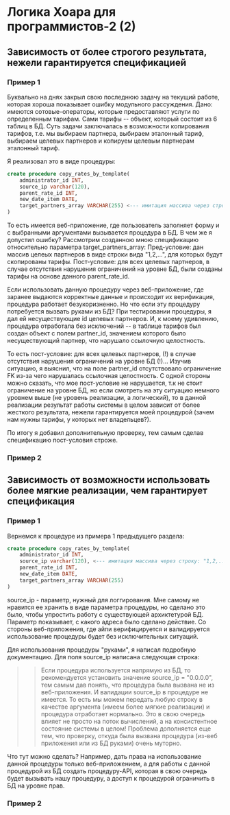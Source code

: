 # Логика Хоара для программистов-2 (2)

## Зависимость от более строгого результата, нежели гарантируется спецификацией

### Пример 1

Буквально на днях закрыл свою последнюю задачу на текущий работе, которая хороша показывает ошибку модульного рассуждения.
Дано: имеются сотовые-операторы, которые предоставляют услуги по определенным тарифам. Сами тарифы -- объект, который состоит из 6 таблиц в БД.
Суть задачи заключалась в возможности копирования тарифов, т.е. мы выбираем партнера, выбираем эталонный тариф, выбираем целевых партнеров и копируем целевым партнерам эталонный тариф.

Я реализовал это в виде процедуры:

```sql
create procedure copy_rates_by_template(
    administrator_id INT,
    source_ip varchar(120),
    parent_rate_id INT,
    new_date_item DATE,
    target_partners_array VARCHAR(255) <--- имитация массива через строку: "1,2,..."
)
```

То есть имеется веб-приложение, где пользователь заполняет форму и с выбранными аргументами вызывается процедура в БД.
В чем же я допустил ошибку? Рассмотрим созданною мною спецификацию относительно параметра target_partners_array:
Пред-условие: дан массив целеых партнеров в виде строки вида "1,2,...", для которых будут скопированы тарифы.
Пост-условие: для всех целевых партнеров, в случае отсутствия нарушения ограничений на уровне БД, были созданы тарифы на основе данного parent_rate_id.

Если использовать данную процедуру через веб-приложение, где заранее выдаются корректные данные и происходит их верификация, процедура работает безукоризненно. 
Но что если эту процедуру потребуется вызвать руками из БД? 
При тестировании процедуры, я дал ей несуществующие id целевых партнеров. И, к моему удивлению, процедура отработала без исключений -- в таблице тарифов был создан объект
с полем partner_id, значением которого было несуществующий партнер, что нарушало ссылочную целостность.

То есть пост-условие:  для всех целевых партнеров, (!) в случае отсутствия нарушения ограничений на уровне БД (!)... 
Изучив ситуацию, я выяснил, что на поле partner_id отсутствовало ограничение FK из-за чего нарушалась ссылочная целостность. 
С одной стороны можно сказать, что мое пост-условие не нарушается, т.к не стоит ограничение на уровне БД, но если смотреть на эту ситуацию немного уровнем выше
(не уровень реализации, а логический), то в данной реализации результат работы системы в целом зависит от более жесткого результата, нежели гарантируется моей процедурой 
(зачем нам нужны тарифы, у которых нет владельцев?).

По итогу я добавил дополнительную проверку, тем самым сделав спецификацию пост-условия строже.

### Пример 2



## Зависимость от возможности использовать более мягкие реализации, чем гарантирует спецификация

### Пример 1

Вернемся к процедуре из примера 1 предыдущего раздела:
```sql
create procedure copy_rates_by_template(
    administrator_id INT,	
    source_ip varchar(120),	<--- имитация массива через строку: "1,2,..."
    parent_rate_id INT,
    new_date_item DATE,
    target_partners_array VARCHAR(255) 
)
```

source_ip - параметр, нужный для логгирования. Мне самому не нравится ее хранить в виде параметра процедуры, но сделано это было, чтобы упростить работу с существующей архиктетурой БД.
Параметр показывает, с какого адреса было сделано действие. Со стороны веб-приложения, где айпи верифицируется и валидируется использование процедуры будет без исключительных ситуаций.

Для использования процедуры "руками", я написал подробную документацию. Для поля source_ip написана следующая строка:
>> Если процедура используется напрямую из БД, то рекомендуется установить значение source_ip = "0.0.0.0", тем самым дав понять, что процедура была вызвана не из веб-приложения.
И валидации source_ip в процедуре не имеется. То есть мы можем передать любую строку в качестве аргумента (имеем более мягкие реализации) и процедура отработает нормально.
Это в свою очередь влияет не просто на поток вычислений, а на консистентное состояние системы в целом! Проблема дополняется еще тем, что проверку, откуда была вызвана процедура
(из-веб приложения или из БД руками) очень муторно.

Что тут можно сделать? Например, дать права на использование данной процедуры только веб-приложением, а для работы с данной процедурой из БД создать процедуру-API, 
которая в свою очередь будет вызывать нашу процедуру, а доступ к процедурой ограничить в БД на уровне прав.

### Пример 2
